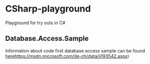 # CSharp-playground
Playground for try outs in C#

## Database.Access.Sample

Information about code first database access sample can be found [here]()https://msdn.microsoft.com/de-ch/data/jj193542.aspx)
